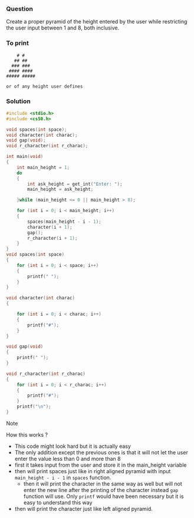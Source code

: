 ### Question

Create a proper pyramid of the height entered by the user while restricting the user input between 1 and 8, both inclusive.

### To print

```
    # #
   ## ##
  ### ###
 #### ####
##### #####

or of any height user defines
```

### Solution

```c
#include <stdio.h>
#include <cs50.h>

void spaces(int space);
void character(int charac);
void gap(void);
void r_character(int r_charac);

int main(void)
{
    int main_height = 1;
    do
    {
        int ask_height = get_int("Enter: ");
        main_height = ask_height;

    }while (main_height <= 0 || main_height > 8);

    for (int i = 0; i < main_height; i++)
    {
        spaces(main_height - i - 1);
        character(i + 1);
        gap();
        r_character(i + 1);
    }
}
void spaces(int space)
{
    for (int i = 0; i < space; i++)
    {
        printf(" ");
    }
}

void character(int charac)
{

    for (int i = 0; i < charac; i++)
    {
        printf("#");
    }
}

void gap(void)
{
    printf(" ");
}

void r_character(int r_charac)
{
    for (int i = 0; i < r_charac; i++)
    {
        printf("#");
    }
    printf("\n");
}
```

> [!NOTE]
> How this works ?

- This code might look hard but it is actually easy
- The only addition except the previous ones is that it will not let the user enter the value less than 0 and more than 8
- first it takes input from the user and store it in the main_height variable
- then will print spaces just like in right aligned pyramid with input `main_height - i - 1` in `spaces` function.
  - then it will print the character in the same way as well but will not enter the new line after the printing of the character instead `gap` function will use. Only `printf` would have been necessary but it is easy to understand this way
- then will print the character just like left aligned pyramid.
